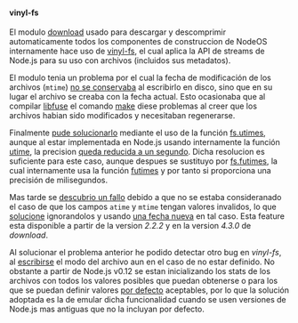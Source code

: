 #### vinyl-fs

El modulo [download](https://github.com/kevva/download) usado para descargar y
descomprimir automaticamente todos los componentes de construccion de NodeOS
internamente hace uso de [vinyl-fs](https://github.com/gulpjs/vinyl-fs), el cual
aplica la API de streams de Node.js para su uso con archivos (incluidos sus
metadatos).

El modulo tenia un problema por el cual la fecha de modificación de los archivos
(`mtime`) [no se conservaba](https://github.com/gulpjs/vinyl-fs/issues/96) al
escribirlo en disco, sino que en su lugar el archivo se creaba con la fecha
actual. Esto ocasionaba que al compilar [libfuse](http://fuse.sourceforge.net)
el comando [make](https://www.gnu.org/software/make) diese problemas al creer
que los archivos habian sido modificados y necesitaban regenerarse.

Finalmente [pude solucionarlo](https://github.com/gulpjs/vinyl-fs/pull/110)
mediante el uso de la función
[fs.utimes](https://nodejs.org/docs/v0.11.14/api/fs.html#fs_fs_utimes_path_atime_mtime_callback),
aunque al estar implementada en Node.js usando internamente la función
[utime](https://github.com/nodejs/node/blob/6fff47ffacfe663efeb0d31ebd700a65bf5521ba/deps/uv/src/unix/fs.c#L613),
la precision [queda reducida a un segundo](http://linux.die.net/man/2/utimes).
Dicha resolucion es suficiente para este caso, aunque despues se sustituyo por
[fs.futimes](https://nodejs.org/api/fs.html#fs_fs_futimes_fd_atime_mtime_callback),
la cual internamente usa la función [futimes](http://linux.die.net/man/3/futimes)
y por tanto si proporciona una precisión de milisegundos.

Mas tarde se [descubrio un fallo](https://github.com/gulpjs/vinyl-fs/issues/113)
debido a que no se estaba consideranado el caso de que los campos `atime` y
`mtime` tengan valores invalidos, lo que
[solucione](https://github.com/gulpjs/vinyl-fs/pull/114) ignorandolos y usando
[una fecha nueva](https://github.com/gulpjs/vinyl-fs/pull/119) en tal caso. Esta
feature esta disponible a partir de la version *2.2.2* y en la version *4.3.0*
de *download*.

Al solucionar el problema anterior he podido detectar otro bug en *vinyl-fs*, al
[escribirse](https://github.com/gulpjs/vinyl-fs/pull/110#issuecomment-148546290)
el modo del archivo aun en el caso de no estar definido. No obstante a partir de
Node.js v0.12 se estan inicializando los stats de los archivos con todos los
valores posibles que puedan obtenerse o para los que se puedan definir valores
[por defecto](https://github.com/gulpjs/vinyl-fs/pull/110#issuecomment-148573049)
aceptables, por lo que la solución adoptada es la de emular dicha funcionalidad
cuando se usen versiones de Node.js mas antiguas que no la incluyan por defecto.
